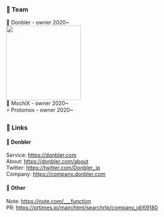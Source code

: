 ### 💊 Team
🍑 Donbler - owner 2020~  
<img width='200px' src='https://user-images.githubusercontent.com/39664888/98546921-c51a9280-22da-11eb-91b2-869eda3529f5.png' />  
👀 MochiX - owner 2020~  
⚡️ Protomox - owner 2020~  

### 🎉 Links
#### 🍑 Donbler
Service: https://donbler.com  
About: https://donbler.com/about  
Twitter: https://twitter.com/Donbler_jp  
Company: https://company.donbler.com  
#### 🍖 Other
Note: https://note.com/___function  
PR: https://prtimes.jp/main/html/searchrlp/company_id/69180

